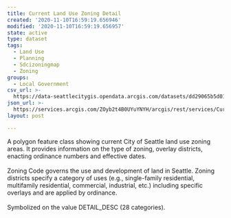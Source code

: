 ```yaml
---
title: Current Land Use Zoning Detail
created: '2020-11-10T16:59:19.656946'
modified: '2020-11-10T16:59:19.656957'
state: active
type: dataset
tags:
  - Land Use
  - Planning
  - Sdcizoningmap
  - Zoning
groups:
  - Local Government
csv_url: >-
  https://data-seattlecitygis.opendata.arcgis.com/datasets/dd29065b5d01420e9686570c2b77502b_0.csv?outSR=%7B%22latestWkid%22%3A2926%2C%22wkid%22%3A2926%7D
json_url: >-
  https://services.arcgis.com/ZOyb2t4B0UYuYNYH/arcgis/rest/services/Current_Land_Use_Zoning_Detail_2/FeatureServer/0
layout: post

---
```

<div>A polygon feature class showing current City of Seattle land use zoning areas. It provides information on the type of zoning, overlay districts, enacting ordinance numbers and effective dates.</div><div><br /></div><div>Zoning Code governs the use and development of land in Seattle. Zoning districts specify a category of uses (e.g., single-family residential, multifamily residential, commercial, industrial, etc.) including specific overlays and are applied by ordinance. <br /></div><div><br /></div><div>Symbolized on the value DETAIL_DESC (28 categories).</div>

